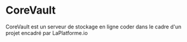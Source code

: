 # CoreVault
CoreVault est un serveur de stockage en ligne coder dans le cadre d'un projet encadré par LaPlatforme.io
